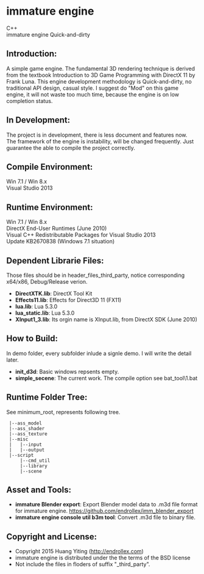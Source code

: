 immature engine
===============
C++  
immature engine
Quick-and-dirty

Introduction:
-------------
A simple game engine. 
The fundamental 3D rendering technique is derived from the textbook 
Introduction to 3D Game Programming with DirectX 11 by Frank Luna.
This engine development methodology is Quick-and-dirty, no traditional API design, casual style.
I suggest do "Mod" on this game engine, it will not waste too much time,
because the engine is on low completion status.

In Development:
---------------
The project is in development, there is less document and features now.
The framework of the engine is instability, will be changed frequently.
Just guarantee the able to compile the project correctly.

Compile Environment:
--------------------
Win 7.1 / Win 8.x  
Visual Studio 2013  

Runtime Environment:
--------------------
Win 7.1 / Win 8.x  
DirectX End-User Runtimes (June 2010)  
Visual C++ Redistributable Packages for Visual Studio 2013  
Update KB2670838 (Windows 7.1 situation)  

Dependent Librarie Files:
-------------------------
Those files should be in header_files_third_party\, 
notice corresponding x64/x86, Debug/Release verion.
* **DirectXTK.lib**: DirectX Tool Kit
* **Effects11.lib**: Effects for Direct3D 11 (FX11)
* **lua.lib**: Lua 5.3.0
* **lua_static.lib**: Lua 5.3.0
* **XInput1_3.lib**: Its orgin name is XInput.lib, from DirectX SDK (June 2010)

How to Build:
-------------
In demo folder, every subfolder inlude a signle demo.
I will write the detail later.
* **init_d3d**: Basic windows repsents empty.
* **simple_secene**: The current work.
The compile option see bat_tool\1.bat

Runtime Folder Tree:
--------------------
See minimum_root\, represents following tree.

	 |--ass_model
	 |--ass_shader
	 |--ass_texture
	 |--misc
	 |   |--input
	 |   |--output
	 |--script
	     |--cmd_util
	     |--library
	     |--scene


Asset and Tools:
----------------
* **immature Blender export**: 
Export Blender model data to .m3d file format for immature engine. 
https://github.com/endrollex/imm_blender_export
* **immature engine console util b3m tool**: 
Convert .m3d file to binary file.

Copyright and License:
----------------------
* Copyright 2015 Huang Yiting (http://endrollex.com)
* immature engine is distributed under the the terms of the BSD license
* Not include the files in floders of suffix "_third_party".